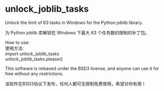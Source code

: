 # unlock_joblib_tasks

Unlock the limit of 63 tasks in Windows for the Python joblib library.

为 Python joblib 库解锁在 Windows 下最大 63 个任务数的限制的补丁包。

How to use:  
使用方法:  
    import unlock_joblib_tasks  
    unlock_joblib_tasks.please()  

This software is released under the BSD3 license, and anyone can use it for free without any restrictions.

该软件在BSD3协议下发布，任何人都可无限制免费使用，希望对你有用！
